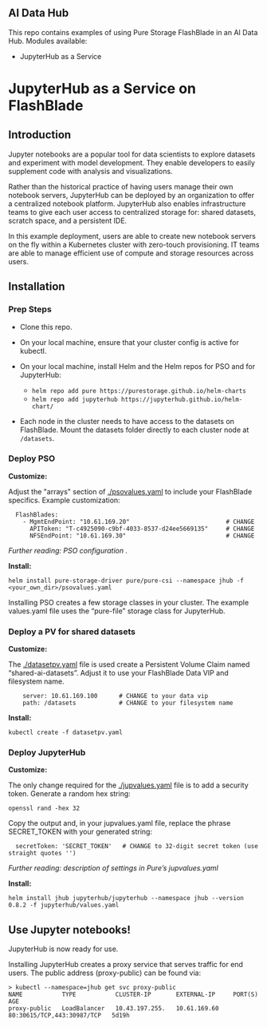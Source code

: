 ## AI Data Hub
This repo contains examples of using Pure Storage FlashBlade in an AI Data Hub. 
Modules available: 
- JupyterHub as a Service

##
# JupyterHub as a Service on FlashBlade

## Introduction
Jupyter notebooks are a popular tool for data scientists to explore datasets and experiment with model development. They enable developers to easily supplement code with analysis and visualizations. 

Rather than the historical practice of having users manage their own notebook servers, JupyterHub can be deployed by an organization to offer a centralized notebook platform. JupyterHub also enables infrastructure teams to give each user access to centralized storage for: shared datasets, scratch space, and a persistent IDE. 

In this example deployment, users are able to create new notebook servers on the fly within a Kubernetes cluster with zero-touch provisioning. IT teams are able to manage efficient use of compute and storage resources across users. 

## Installation

### Prep Steps
- Clone this repo. 

- On your local machine, ensure that your cluster config is active for kubectl. 

- On your local machine, install Helm and the Helm repos for PSO and for JupyterHub:
    - `helm repo add pure https://purestorage.github.io/helm-charts`  
    - `helm repo add jupyterhub https://jupyterhub.github.io/helm-chart/`

- Each node in the cluster needs to have access to the datasets on FlashBlade. Mount the datasets folder directly to each cluster node at `/datasets`.

### Deploy PSO
**Customize:**

Adjust the "arrays" section of [./psovalues.yaml](https://github.com/PureStorage-OpenConnect/ai-platform/blob/master/psovalues.yaml) to include your FlashBlade specifics. Example customization: 

```arrays:
  FlashBlades:
    - MgmtEndPoint: "10.61.169.20"                           # CHANGE 
      APIToken: "T-c4925090-c9bf-4033-8537-d24ee5669135"     # CHANGE 
      NFSEndPoint: "10.61.169.30"                            # CHANGE 
```
*Further reading: PSO configuration <link>.*

**Install:**

`helm install pure-storage-driver pure/pure-csi --namespace jhub -f <your_own_dir>/psovalues.yaml`

Installing PSO creates a few storage classes in your cluster. The example values.yaml file uses the “pure-file” storage class for JupyterHub. 


### Deploy a PV for shared datasets
**Customize:**

The [./datasetpv.yaml](https://github.com/PureStorage-OpenConnect/ai-platform/blob/master/datasetpv.yaml) file is used create a Persistent Volume Claim named “shared-ai-datasets”. Adjust it to use your FlashBlade Data VIP and filesystem name.  

```nfs:
    server: 10.61.169.100      # CHANGE to your data vip 
    path: /datasets            # CHANGE to your filesystem name
```
**Install:**

`kubectl create -f datasetpv.yaml`


### Deploy JupyterHub
**Customize:**

The only change required for the [./jupvalues.yaml](https://github.com/PureStorage-OpenConnect/ai-platform/blob/master/jupvalues.yaml) file is to add a security token. Generate a random hex string:

`openssl rand -hex 32`

Copy the output and, in your jupvalues.yaml file, replace the phrase SECRET_TOKEN with your generated string:
```proxy:
  secretToken: 'SECRET_TOKEN'   # CHANGE to 32-digit secret token (use straight quotes '')
```
*Further reading: description of settings in Pure’s jupvalues.yaml <link>*

**Install:**

`helm install jhub jupyterhub/jupyterhub --namespace jhub --version 0.8.2 -f jupyterhub/values.yaml`

## Use Jupyter notebooks! 
JupyterHub is now ready for use. 

Installing JupyterHub creates a proxy service that serves traffic for end users. The public address (proxy-public) can be found via:

```
> kubectl --namespace=jhub get svc proxy-public
NAME           TYPE           CLUSTER-IP       EXTERNAL-IP     PORT(S)                      AGE
proxy-public   LoadBalancer   10.43.197.255.   10.61.169.60    80:30615/TCP,443:30987/TCP   5d19h
```
